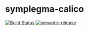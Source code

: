 # symplegma-calico

[![Build Status](https://travis-ci.org/clusterfrak-dynamics/symplegma-calico.svg?branch=master)](https://travis-ci.org/clusterfrak-dynamics/symplegma-calico)
[![semantic-release](https://img.shields.io/badge/%20%20%F0%9F%93%A6%F0%9F%9A%80-semantic--release-e10079.svg)](https://github.com/semantic-release/semantic-release)
